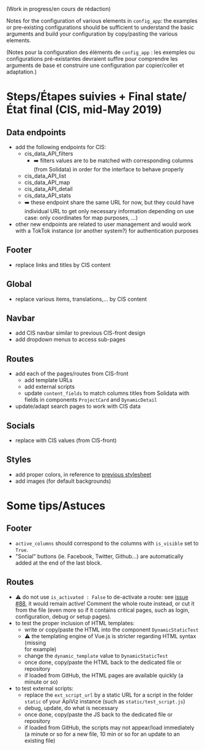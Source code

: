 (Work in progress/en cours de rédaction)

Notes for the configuration of various elements in `config_app`: the examples or pre-existing configurations should be sufficient to understand the basic arguments and build your configuration by copy/pasting the various elements.

(Notes pour la configuration des éléments de `config_app` : les exemples ou configurations pré-existantes devraient suffire pour comprendre les arguments de base et construire une configuration par copier/coller et adaptation.)

# Steps/Étapes suivies + Final state/État final (CIS, mid-May 2019)
## Data endpoints
- add the following endpoints for CIS:
  - cis_data_API_filters
    - :arrow_right: filters values are to be matched with corresponding columns (from Solidata) in order for the interface to behave properly
  - cis_data_API_list
  - cis_data_API_map
  - cis_data_API_detail
  - cis_data_API_stats
  - :arrow_right: these endpoint share the same URL for now, but they could have individual URL to get only necessary information depending on use case: only coordinates for map purposes, …)
- other new endpoints are related to user management and would work with a TokTok instance (or another system?) for authentication purposes

## Footer
- replace links and titles by CIS content

## Global
- replace various items, translations,… by CIS content

## Navbar
- add CIS navbar similar to previous CIS-front design
- add dropdown menus to access sub-pages

## Routes
- add each of the pages/routes from CIS-front
  - add template URLs
  - add external scripts
  - update `content_fields` to match columns titles from Solidata with fields in components `ProjectCard` and `DynamicDetail`
- update/adapt search pages to work with CIS data

## Socials
- replace with CIS values (from CIS-front)

## Styles
- add proper colors, in reference to [previous stylesheet](https://github.com/entrepreneur-interet-general/CIS-front/blob/master/cis/app/frontend/styles/cis-colors.scss)
- add images (for default backgrounds)

# Some tips/Astuces
## Footer
- `active_columns` should correspond to the columns with `is_visible` set to `True`.
- "Social" buttons (ie. Facebook, Twitter, Github…) are automatically added at the end of the last block.

## Routes
- :warning: do not use `is_activated : False` to de-activate a route: see [issue #88](https://github.com/co-demos/ApiViz/issues/88), it would remain active! Comment the whole route instead, or cut it from the file (even more so if it contains critical pages, such as login, configuration, debug or setup pages).
- to test the proper inclusion of HTML templates:
  - write or copy/paste the HTML into the component `DynamicStaticTest`
  - :warning: the templating engine of Vue.js is stricter regarding HTML syntax (missing </li> for example)
  - change the `dynamic_template` value to `DynamicStaticTest`
  - once done, copy/paste the HTML back to the dedicated file or repository
  - if loaded from GitHub, the HTML pages are available quickly (a minute or so)
- to test external scripts:
  - replace the `ext_script_url` by a static URL for a script in the folder `static` of your ApiViz instance (such as `static/test_script.js`)
  - debug, update, do what is necessary
  - once done, copy/paste the JS back to the dedicated file or repository
  - if loaded from GitHub, the scripts may not appear/load immediately (a minute or so for a new file, 10 min or so for an update to an existing file)

